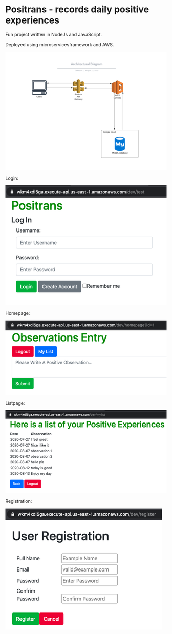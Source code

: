 # Positrans - records daily positive experiences 

Fun project written in NodeJs and JavaScript.

Deployed using microservicesframework and AWS. 


![Image of node](https://github.com/Jeffreyx38/serverless-positrans/blob/master/images/Positrans.png)

Login:

![Image of node](https://github.com/Jeffreyx38/serverless-positrans/blob/master/images/login.png)

Homepage:

![Image of node](https://github.com/Jeffreyx38/serverless-positrans/blob/master/images/homepage.png)

Listpage:

![Image of node](https://github.com/Jeffreyx38/serverless-positrans/blob/master/images/listpage.png)

Registration:

![Image of node](https://github.com/Jeffreyx38/serverless-positrans/blob/master/images/registration.png)
